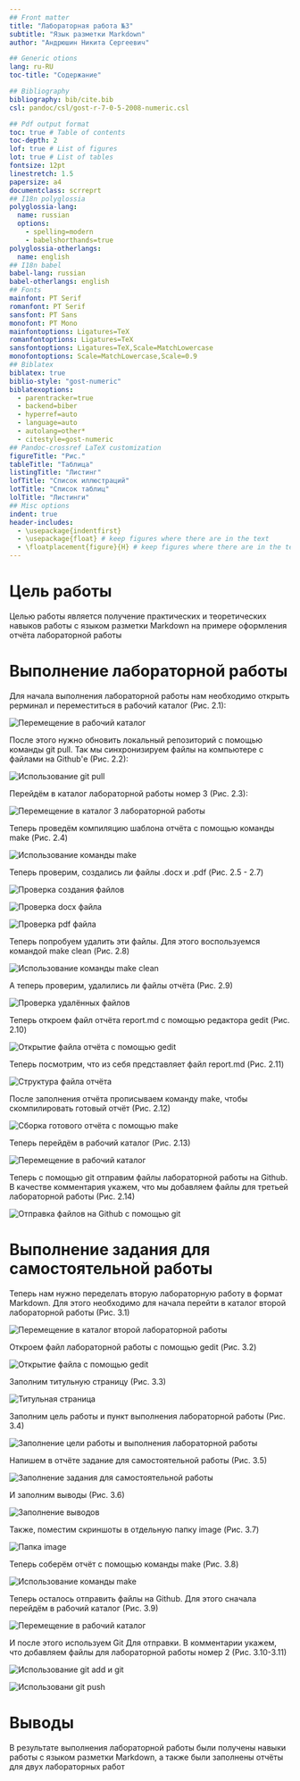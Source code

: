 ```yaml
---
## Front matter
title: "Лабораторная работа №3"
subtitle: "Язык разметки Markdown"
author: "Андрюшин Никита Сергеевич"

## Generic otions
lang: ru-RU
toc-title: "Содержание"

## Bibliography
bibliography: bib/cite.bib
csl: pandoc/csl/gost-r-7-0-5-2008-numeric.csl

## Pdf output format
toc: true # Table of contents
toc-depth: 2
lof: true # List of figures
lot: true # List of tables
fontsize: 12pt
linestretch: 1.5
papersize: a4
documentclass: scrreprt
## I18n polyglossia
polyglossia-lang:
  name: russian
  options:
	- spelling=modern
	- babelshorthands=true
polyglossia-otherlangs:
  name: english
## I18n babel
babel-lang: russian
babel-otherlangs: english
## Fonts
mainfont: PT Serif
romanfont: PT Serif
sansfont: PT Sans
monofont: PT Mono
mainfontoptions: Ligatures=TeX
romanfontoptions: Ligatures=TeX
sansfontoptions: Ligatures=TeX,Scale=MatchLowercase
monofontoptions: Scale=MatchLowercase,Scale=0.9
## Biblatex
biblatex: true
biblio-style: "gost-numeric"
biblatexoptions:
  - parentracker=true
  - backend=biber
  - hyperref=auto
  - language=auto
  - autolang=other*
  - citestyle=gost-numeric
## Pandoc-crossref LaTeX customization
figureTitle: "Рис."
tableTitle: "Таблица"
listingTitle: "Листинг"
lofTitle: "Список иллюстраций"
lotTitle: "Список таблиц"
lolTitle: "Листинги"
## Misc options
indent: true
header-includes:
  - \usepackage{indentfirst}
  - \usepackage{float} # keep figures where there are in the text
  - \floatplacement{figure}{H} # keep figures where there are in the text
---
```


# Цель работы

Целью работы является получение практических и теоретических навыков работы с языком разметки Markdown на примере оформления отчёта лабораторной работы

# Выполнение лабораторной работы

Для начала выполнения лабораторной работы нам необходимо открыть рерминал и переместиться в рабочий каталог (Рис. 2.1):

![Перемещение в рабочий каталог](image/1.png)

После этого нужно обновить локальный репозиторий с помощью команды git pull. Так мы синхронизируем файлы на компьютере с файлами на Github'е (Рис. 2.2):

![Использование git pull](image/2.png)

Перейдём в каталог лабораторной работы номер 3 (Рис. 2.3):

![Перемещение в каталог 3 лабораторной работы](image/3.png)

Теперь проведём компиляцию шаблона отчёта с помощью команды make (Рис. 2.4)

![Использование команды make](image/4.png)

Теперь проверим, создались ли файлы .docx и .pdf (Рис. 2.5 - 2.7)

![Проверка создания файлов](image/5.png)

![Проверка docx файла](image/6.png)

![Проверка pdf файла](image/7.png)

Теперь попробуем удалить эти файлы. Для этого воспользуемся командой make clean (Рис. 2.8)

![Использование команды make clean](image/8.png)

А теперь проверим, удалились ли файлы отчёта (Рис. 2.9)

![Проверка удалённых файлов](image/9.png)

Теперь откроем файл отчёта report.md с помощью редактора gedit (Рис. 2.10)

![Открытие файла отчёта с помощью gedit](image/10.png)

Теперь посмотрим, что из себя представляет файл report.md (Рис. 2.11)

![Структура файла отчёта](image/11.png)

После заполнения отчёта прописываем команду make, чтобы скомпилировать готовый отчёт (Рис. 2.12)

![Сборка готового отчёта с помощью make](image/12.png)

Теперь перейдём в рабочий каталог (Рис. 2.13)

![Перемещение в рабочий каталог](image/13.png)

Теперь с помощью git отправим файлы лабораторной работы на Github. В качестве комментария укажем, что мы добавляем файлы для третьей лабораторной работы (Рис. 2.14)

![Отправка файлов на Github с помощью git](image/14.png)

# Выполнение задания для самостоятельной работы

Теперь нам нужно переделать вторую лабораторную работу в формат Markdown. Для этого необходимо для начала перейти в каталог второй лабораторной работы (Рис. 3.1)

![Перемещение в каталог второй лабораторной работы](image/15.png)

Откроем файл лабораторной работы с помощью gedit (Рис. 3.2)

![Открытие файла с помощью gedit](image/16.png)

Заполним титульную страницу (Рис. 3.3)

![Титульная страница](image/17.png)

Заполним цель работы и пункт выполнения лабораторной работы (Рис. 3.4)

![Заполнение цели работы и выполнения лабораторной работы](image/18.png)

Напишем в отчёте задание для самостоятельной работы (Рис. 3.5)

![Заполнение задания для самостоятельной работы](image/19.png)

И заполним выводы (Рис. 3.6)

![Заполнение выводов](image/20.png)

Также, поместим скриншоты в отдельную папку image (Рис. 3.7)

![Папка image](image/21.png)

Теперь соберём отчёт с помощью команды make (Рис. 3.8)

![Использование команды make](image/22.png)

Теперь осталось отправить файлы на Github. Для этого сначала перейдём в рабочий каталог (Рис. 3.9)

![Перемещение в рабочий каталог](image/23.png)

И после этого используем Git Для отправки. В комментарии укажем, что добавляем файлы для лабораторной работы номер 2 (Рис. 3.10-3.11)

![Использование git add и git](image/24.png)

![Использовани git push](image/25.png)

# Выводы

В результате выполнения лабораторной работы были получены навыки работы с языком разметки Markdown, а также были заполнены отчёты для двух лабораторных работ

